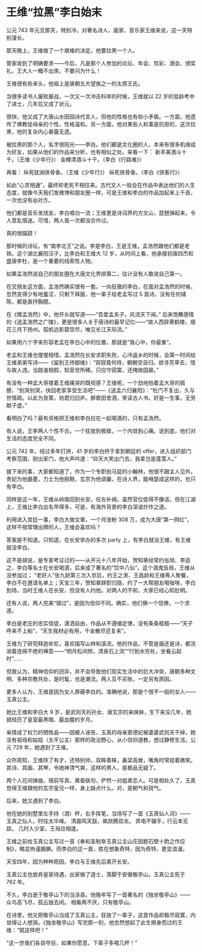 # 王维“拉黑”李白始末

公元 743 年元旦那天，特别冷，对著名诗人、画家、音乐家王维来说，这一天特别漫长。

那天晚上，王维做了一个艰难的决定。他要拉黑一个人。

管家收到了明确要求——今后，凡是那个人参加的论坛、年会、剪彩、酒会、颁奖礼，王大人一概不出席。不要问为什么！

王维很有些来头，他祖上是唐朝五大望族之一的太原王氏。

当很多读书人屡败屡战，一次又一次冲击科举的时候，王维就以 22 岁的低龄考中了进士，几年后又成了状元。

很快，他又成了大唐山水田园诗代言人，但他的性格也有些小矛盾。一方面，他遗传了佛教徒母亲的个性，性格温和。另一方面，他对某些人和事是抗拒的，这次拉黑，他的复杂内心暴露无遗。

被拉黑的那个人，名字很阳光——李白。他们都是文化圈的人，本来有很多机缘成为好友，如果从他们的作品来分析，也有相似之处。来看一下：
新丰美酒斗十千。（王维《少年行》）
金樽清酒斗十千。（李白《行路难》）

再看：
纵死犹闻侠骨香。（王维《少年行》）
纵死侠骨香。（李白《侠客行》）

如此“心灵相通”，最终却老死不相往来。古代文人一般会在作品中表达他们的人生态度，就像今天我们发微博和朋友圈一样，可是王维和李白的作品加起来上千首，一次也没有@对方。

他们都是音乐发烧友，李白唱功一流；王维更是诗词界的方文山，琵琶弹起来，令人意乱情迷。可惜，两人竟一次都没合作过。

真的很蹊跷！

那时候的诗坛，有“南李北王”之说。李是李白，王是王维，孟浩然跟他们都是老铁。这个湖北襄阳汉子，比李白和王维大 12 岁，从时间上看，他承接初唐四杰和盛唐李杜，是一个重要的线索性人物。

如果孟浩然说自己的朋友圈在大唐文化界排第二，估计没有人敢说自己第一。

在交朋友这方面，孟浩然确实很有一套。一向狂傲的李白，在面对孟浩然的时候，忽然变得少有地羞涩，只剩下拜服，他一辈子给老孟写过 5 首诗，没有任何铺陈，都是直抒胸臆。

在《赠孟浩然》中，他开头就写道——“吾爱孟夫子，风流天下闻。” 后来饱蘸感情的《送孟浩然之广陵》，更是很多人关于唐诗的最早记忆——“故人西辞黄鹤楼，烟花三月下扬州。孤帆远影碧空尽，唯见长江天际流。”

如果用六个字来形容老孟在李白心中的位置，那就是“我心中，你最重”。

老孟和王维也惺惺相惜，孟浩然在长安求职失败，心冷返乡的时候，会第一时间给王维弟弟写诗——《留别王侍御维》：“寂寂竟何待，朝朝空自归。欲寻芳草去，惜与故人违。当路谁相假，知音世所稀。只应守寂寞，还掩故园扉。”

有没有一种孟大哥搂着王维痛哭的既视感？王维呢，一个劲地拍着孟大哥的肩膀，“别哭别哭，快回老家享受生活吧”——《送孟六归襄阳》：“杜门不复出，久与世情疏。以此为良策，劝君归旧庐。醉歌田舍酒，笑读古人书。好是一生事，无劳献子虚。”

看明白了吗？最有资格把王维和李白拉在一起喝酒的，只有孟浩然。

有人说，王李两人个性不合。一个狂放到极致，一个内敛到心痛。说到底，他们对生活的态度完全不同。

公元 742 年，经过多年打拼，41 岁的李白终于拿到朝廷的 offer，进入组织部门考察范围，刚出家门，他大声吟道：“仰天大笑出门去，我辈岂是蓬蒿人。”

接下来的事，大家都知道了，作为一个专职拍马屁的小翰林，他很不跟主人见外，贵妃为他磨墨，力士为他脱鞋，玄宗为他调羹，在诗人界，能嘚瑟成这样的，也只有李白。

同样是这一年，王维从岭南回到长安，任左补阙。虽然官位低得不像话，但在江湖上，王维比李白出名早得多，可是，有海外背景的李白深谙炒作之道。

利用进入宫廷一事，李白大做文章，一个月涨粉 308 万，成为大唐“第一网红”，这样不按常理出牌的人，王维会喜欢吗？

答案是不知道。只知道，在长安举办的多次 party 上，有李白就没王维，有王维就没李白。

这不是胡说，是专家考证过的——从开元十八年开始，贺知章经常约张旭、李适之、李白等名士在长安喝酒，后来成了著名的“饮中八仙”，这个酒鬼饭局，王维从没参加过； “老好人”张九龄第三次入京后，约王之涣、王昌龄和王维等人聚餐，李白不在邀请名单上；天宝三年，贺知章辞职归隐，约了一大帮朋友喝咖啡，李白到场，当时王维人在长安，但没有人约他。对两人的不和，大家已经心知肚明。

还有人说，两人完美“错过”，是因为信仰不同。确实，他们俩一个信佛，一个求道。

李白是老庄的忠实信徒，潇洒自由，作品从不遵循定律，没有条条框框——“天子呼来不上船”，“天生我材必有用，千金散尽还复来”。

王维为了研究释迦牟尼，喜欢描写山林和溪流。他的作品，不管是画还是诗，都流淌着连绵不绝的禅意——“明月松间照，清泉石上流”“行到水穷处，坐看云起时”……

但我认为，精神信仰的迥异，并不会导致他们现实生活中的巨大冲突，唐朝多种文明、多种宗教共处，是时髦，也是潮流。两人互不买账，一定另有原因。

更多人认为，王维是因为女人屏蔽李白的。准确地说，那是个很不一般的女人——玉真公主。

她比王维和李白大 9 岁，是武则天的孙女、唐玄宗的亲妹妹，生下来没几年，她就经历了皇室最黑暗、最血腥的岁月。

亲情成了权力的牺牲品——因被人诬告，玉真的母亲窦德妃被婆婆武则天干掉，她没有祖母和姑姑（太平公主）那样的政治野心，从小信仰道教，想过静修生活。公元 729 年，她遇到了王维。

众所周知，王维除了有才，还特别帅，双眸善睐，鼻梁高耸，嘴角时常挂着微笑。其诗、其画、其琴，令她神清气爽，这样的男人，是极品无疑了。

两个人花间弹曲、镜前写真、黄昏联句，俨然一对姐弟恋人。可是相处久了，玉真觉得王维跟他的玄宗皇兄一样，身上缺点什么，对，是朝气和锐气。

后来，她又遇到了李白。

他在她的别墅里左手持（酒）杯，右手挥笔，当场写了一首《玉真仙人词》——
玉真之仙人，时往太华峰。
清晨鸣天鼓，飙欻腾双龙。
弄电不辍手，行云本无踪。
几时入少室，王母应相逢。

王维之前给玉真公主写过一首《奉和圣制幸玉真公主山庄因题石壁十韵之作应制》，略显拘谨腼腆。而李白的这一首，胜在想象奇特，因为奇特，更显浪漫。

天宝四年，因为种种原因，李白与王维先后离开长安。

玉真公主也放弃皇家待遇，出家做了道士，落脚于安徽敬亭山。玉真公主死于 762 年。

不久，李白逝于敬亭山下的当涂县。他晚年写了一首著名的《独坐敬亭山》——
众鸟高飞尽，孤云独去闲。
相看两不厌，只有敬亭山。

在诗里，他又把敬亭山当成了玉真公主，狂放了一辈子，这首作品却极尽寂寞，内敛得让人想哭。《独坐敬亭山》写完那一刻，他忽然想起了此生擦身而过的王维：“就这样吧！”

“这一世我们各自夺目，如果你愿意，下辈子多喝几杯！”